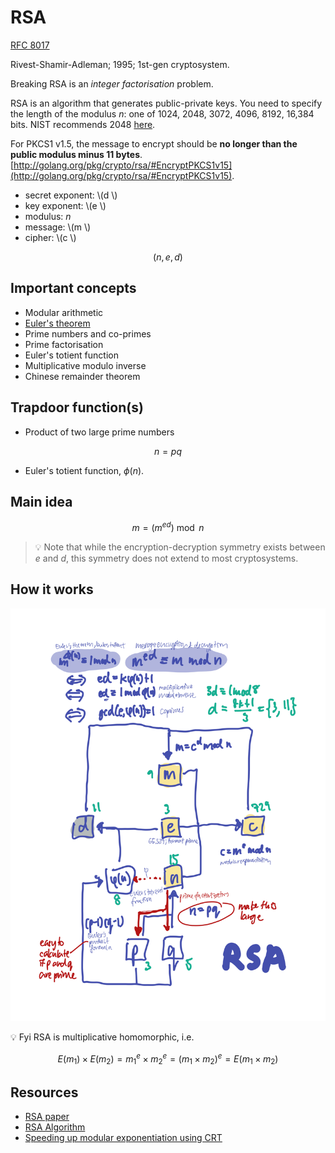 # RSA

[RFC 8017](https://datatracker.ietf.org/doc/html/rfc8017)

Rivest-Shamir-Adleman; 1995; 1st-gen cryptosystem.

Breaking RSA is an _integer factorisation_ problem.

RSA is an algorithm that generates public-private keys. You need to specify the length of the modulus $n$: one of 1024, 2048, 3072, 4096, 8192, 16,384 bits. NIST recommends 2048 [here](https://nvlpubs.nist.gov/nistpubs/SpecialPublications/NIST.SP.800-57Pt3r1.pdf).

For PKCS1 v1.5, the message to encrypt should be **no longer than the public modulus minus 11 bytes**. [http://golang.org/pkg/crypto/rsa/#EncryptPKCS1v15](http://golang.org/pkg/crypto/rsa/#EncryptPKCS1v15).

- secret exponent: \\(d \\)
- key exponent: \\(e \\)
- modulus: $n$
- message: \\(m \\)
- cipher: \\(c \\)

$$
(n, e, d)
$$

## Important concepts

* Modular arithmetic
* [Euler's theorem](https://en.wikipedia.org/wiki/Euler%27s_theorem)
* Prime numbers and co-primes
* Prime factorisation
* Euler's totient function
* Multiplicative modulo inverse
* Chinese remainder theorem

## Trapdoor function(s)

* Product of two large prime numbers

$$
n = pq
$$

* Euler's totient function, $\phi(n)$.

## Main idea

$$
m = (m^{ed}) \bmod n
$$

> 💡 Note that while the encryption-decryption symmetry exists between $e$ and $d$, this symmetry does not extend to most cryptosystems.

## How it works

![How RSA works](rsa.png)

💡 Fyi RSA is multiplicative homomorphic, i.e.

$$
E(m_1) \times E(m_2) = m_1^e \times m_2^e = (m_1 \times m_2)^e=E(m_1\times m_2)
$$

    
## Resources

* [RSA paper](https://people.csail.mit.edu/rivest/Rsapaper.pdf)
* [RSA Algorithm](https://leimao.github.io/article/RSA-Algorithm/)
* [Speeding up modular exponentiation using CRT](https://exploringnumbertheory.wordpress.com/2015/11/16/speeding-up-modular-exponentiation-using-crt/)
